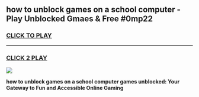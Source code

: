 
## how to unblock games on a school computer - Play Unblocked Gmaes & Free #0mp22
<h3>
<a href="https://news.freeplayer.one?title=how_to_unblock_games_on_a_school_computer&ref=03M">CLICK TO PLAY</a></h3>
<hr>

<h3>
<a href="https://news.freeplayer.one?title=how_to_unblock_games_on_a_school_computer&ref=03M">CLICK 2 PLAY</a>
  
</h3>

<a href="https://news.freeplayer.one?title=how_to_unblock_games_on_a_school_computer&ref=03M"><img src="https://clearcache.store/games.png"></a>


**how to unblock games on a school computer games unblocked: Your Gateway to Fun and Accessible Online Gaming**
